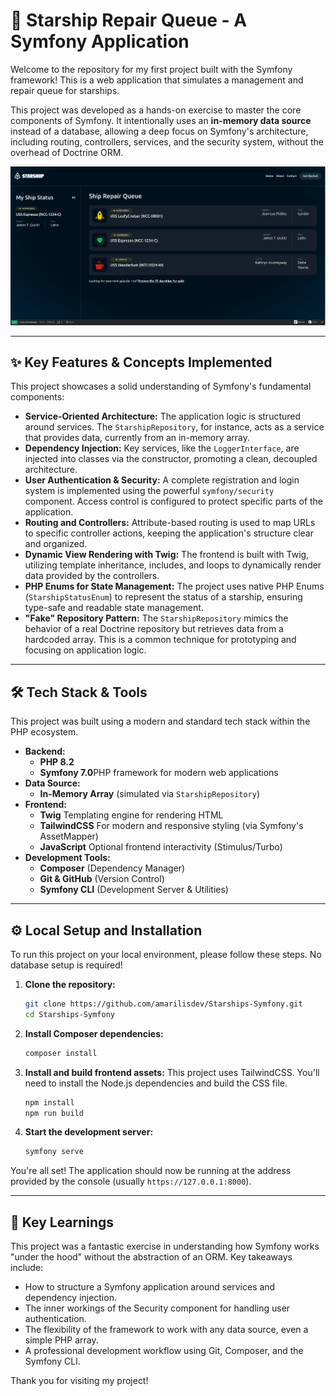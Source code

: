 # 🚀 Starship Repair Queue - A Symfony Application

Welcome to the repository for my first project built with the Symfony framework! This is a web application that simulates a management and repair queue for starships.

This project was developed as a hands-on exercise to master the core components of Symfony. It intentionally uses an **in-memory data source** instead of a database, allowing a deep focus on Symfony's architecture, including routing, controllers, services, and the security system, without the overhead of Doctrine ORM.

![Starships Application Screenshot](screenshot.png)

---

## ✨ Key Features & Concepts Implemented

This project showcases a solid understanding of Symfony's fundamental components:

*   **Service-Oriented Architecture:** The application logic is structured around services. The `StarshipRepository`, for instance, acts as a service that provides data, currently from an in-memory array.
*   **Dependency Injection:** Key services, like the `LoggerInterface`, are injected into classes via the constructor, promoting a clean, decoupled architecture.
*   **User Authentication & Security:** A complete registration and login system is implemented using the powerful `symfony/security` component. Access control is configured to protect specific parts of the application.
*   **Routing and Controllers:** Attribute-based routing is used to map URLs to specific controller actions, keeping the application's structure clear and organized.
*   **Dynamic View Rendering with Twig:** The frontend is built with Twig, utilizing template inheritance, includes, and loops to dynamically render data provided by the controllers.
*   **PHP Enums for State Management:** The project uses native PHP Enums (`StarshipStatusEnum`) to represent the status of a starship, ensuring type-safe and readable state management.
*   **"Fake" Repository Pattern:** The `StarshipRepository` mimics the behavior of a real Doctrine repository but retrieves data from a hardcoded array. This is a common technique for prototyping and focusing on application logic.

---

## 🛠️ Tech Stack & Tools

This project was built using a modern and standard tech stack within the PHP ecosystem.

*   **Backend:**
    *   **PHP 8.2**
    *   **Symfony 7.0**PHP framework for modern web applications
*   **Data Source:**
    *   **In-Memory Array** (simulated via `StarshipRepository`)
*   **Frontend:**
    *   **Twig** Templating engine for rendering HTML
    *   **TailwindCSS** For modern and responsive styling (via Symfony's AssetMapper)
    *   **JavaScript** Optional frontend interactivity (Stimulus/Turbo)
*   **Development Tools:**
    *   **Composer** (Dependency Manager)
    *   **Git & GitHub** (Version Control)
    *   **Symfony CLI** (Development Server & Utilities)

---

## ⚙️ Local Setup and Installation

To run this project on your local environment, please follow these steps. No database setup is required!

1.  **Clone the repository:**
    ```bash
    git clone https://github.com/amarilisdev/Starships-Symfony.git
    cd Starships-Symfony
    ```

2.  **Install Composer dependencies:**
    ```bash
    composer install
    ```

3.  **Install and build frontend assets:**
    This project uses TailwindCSS. You'll need to install the Node.js dependencies and build the CSS file.
    ```bash
    npm install
    npm run build
    ```

4.  **Start the development server:**
    ```bash
    symfony serve
    ```

You're all set! The application should now be running at the address provided by the console (usually `https://127.0.0.1:8000`).

---

## 🌟 Key Learnings

This project was a fantastic exercise in understanding how Symfony works "under the hood" without the abstraction of an ORM. Key takeaways include:
*   How to structure a Symfony application around services and dependency injection.
*   The inner workings of the Security component for handling user authentication.
*   The flexibility of the framework to work with any data source, even a simple PHP array.
*   A professional development workflow using Git, Composer, and the Symfony CLI.

Thank you for visiting my project!